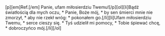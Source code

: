 [p][em]Ref.[/em] Panie, ufam miłosierdziu Twemu![/p][ol][li]Bądź światłością dla mych oczu, * Panie, Boże mój, * by sen śmierci mnie nie zmorzył, * aby nie rzekł wróg: * pokonałem go.[/li][li]Ufam miłosierdziu Twemu, * serce cieszy się. * Tyś udzielił mi pomocy, * Tobie śpiewać chcę, * dobroczyńco mój.[/li][/ol]